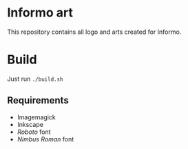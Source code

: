# Informo art

This repository contains all logo and arts created for Informo.


# Build

Just run `./build.sh`

## Requirements
- Imagemagick
- Inkscape
- _Roboto_ font
- _Nimbus Roman_ font
